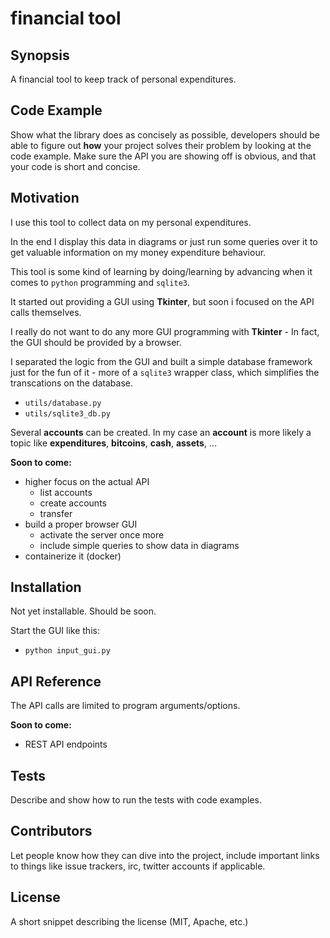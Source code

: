 # financial tool
## Synopsis

A financial tool to keep track of personal expenditures.

## Code Example

Show what the library does as concisely as possible, developers should be able to figure out **how** your project solves their problem by looking at the code example. Make sure the API you are showing off is obvious, and that your code is short and concise.

## Motivation

I use this tool to collect data on my personal expenditures.

In the end I display this data in diagrams or just run some queries over it to get valuable information on my money expenditure behaviour.

This tool is some kind of learning by doing/learning by advancing when it comes to `python` programming and `sqlite3`.

It started out providing a GUI using **Tkinter**, but soon i focused on the API calls themselves.

I really do not want to do any more GUI programming with **Tkinter** - In fact, the GUI should be provided by a browser.

I separated the logic from the GUI and built a simple database framework just for the fun of it - more of a `sqlite3` wrapper class, which simplifies the transcations on the database.
 - `utils/database.py`
 - `utils/sqlite3_db.py`


Several **accounts** can be created.
In my case an **account** is more likely a topic like __expenditures__, __bitcoins__, __cash__, __assets__, ...

**__Soon to come:__**
 - higher focus on the actual API
   + list accounts
   + create accounts
   + transfer
 - build a proper browser GUI
   + activate the server once more
   + include simple queries to show data in diagrams
 - containerize it (docker)

## Installation

Not yet installable. Should be soon.

Start the GUI like this:
 - `python input_gui.py`

## API Reference

The API calls are limited to program arguments/options.

**__Soon to come:__**
 - REST API endpoints

## Tests

Describe and show how to run the tests with code examples.

## Contributors

Let people know how they can dive into the project, include important links to things like issue trackers, irc, twitter accounts if applicable.

## License

A short snippet describing the license (MIT, Apache, etc.)
